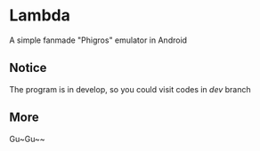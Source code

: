 # Lambda
A simple fanmade "Phigros" emulator in Android

## Notice 
The program is in develop, so you could visit codes in _dev_ branch

## More 
Gu~Gu~~
